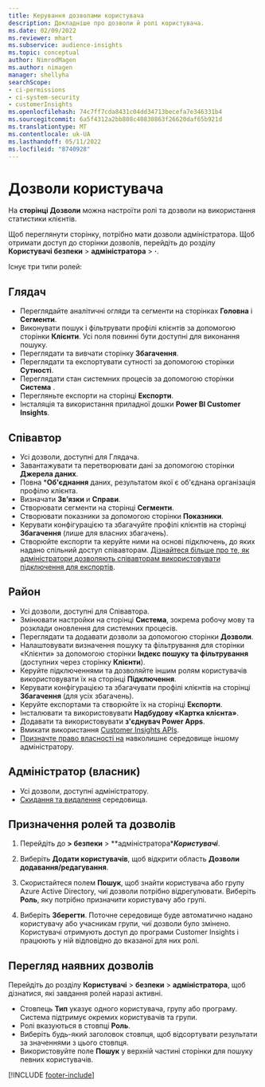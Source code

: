 ```yaml
---
title: Керування дозволами користувача
description: Докладніше про дозволи й ролі користувача.
ms.date: 02/09/2022
ms.reviewer: mhart
ms.subservice: audience-insights
ms.topic: conceptual
author: NimrodMagen
ms.author: nimagen
manager: shellyha
searchScope:
- ci-permissions
- ci-system-security
- customerInsights
ms.openlocfilehash: 74c7ff7cda8431c04dd34713becefa7e346331b4
ms.sourcegitcommit: 6a5f4312a2bb808c40830863f26620daf65b921d
ms.translationtype: MT
ms.contentlocale: uk-UA
ms.lasthandoff: 05/11/2022
ms.locfileid: "8740928"
---
```

# <a name="user-permissions"></a>Дозволи користувача

На **сторінці Дозволи** можна настроїти ролі та дозволи на використання статистики клієнтів.

Щоб переглянути сторінку, потрібно мати дозволи адміністратора. Щоб отримати доступ до сторінки дозволів, перейдіть до розділу **Користувачі безпеки** > **адміністратора** > **·**.

Існує три типи ролей:

## <a name="viewer"></a>Глядач

- Переглядайте аналітичні огляди та сегменти на сторінках **Головна** і **Сегменти**.
- Виконувати пошук і фільтрувати профілі клієнтів за допомогою сторінки **Клієнти**. Усі поля повинні бути доступні для виконання пошуку.
- Переглядати та вивчати сторінку **Збагачення**.
- Переглядати та експортувати сутності за допомогою сторінки **Сутності**.
- Переглядати стан системних процесів за допомогою сторінки **Система** .
- Перегляньте експорти на сторінці **Експорти**.
- Інсталяція та використання приладної дошки **Power BI Customer Insights**.

## <a name="contributor"></a>Співавтор

- Усі дозволи, доступні для Глядача.
- Завантажувати та перетворювати дані за допомогою сторінки **Джерела даних**.
- Повна ***Об'єднання** даних, результатом якої є об'єднана організація профілю клієнта.
- Визначати **Зв’язки** и **Справи**.
- Створювати сегменти на сторінці **Сегменти**.
- Створювати показники за допомогою сторінки **Показники**.
- Керувати конфігурацією та збагачуйте профілі клієнтів на сторінці **Збагачення** (лише для власних збагачень).
- Створюйте експорти та керуйте ними на основі підключень, до яких надано спільний доступ співавторам. [Дізнайтеся більше про те, як адміністратори дозволяють співавторам використовувати підключення для експортів](connections.md#allow-contributors-to-use-a-connection-for-exports).

## <a name="admin"></a>Район

- Усі дозволи, доступні для Співавтора.
- Змінювати настройки на сторінці **Система**, зокрема робочу мову та розклади оновлення для системних процесів.
- Переглядати та додавати дозволи за допомогою сторінки **Дозволи**.
- Налаштовувати визначення пошуку та фільтрування для сторінки «Клієнти» за допомогою сторінки **Індекс пошуку та фільтрування** (доступних через сторінку **Клієнти**).
- Керуйте підключеннями та дозволяйте іншим ролям користувачів використовувати їх на сторінці **Підключення**.
- Керувати конфігурацією та збагачувати профілі клієнтів на сторінці **Збагачення** (для усіх збагачень).
- Керуйте експортами та створюйте їх на сторінці **Експорти**.
- Інсталювати та використовувати **Надбудову «Картка клієнта»**.
- Додавати та використовувати **з'єднувач Power Apps**.
- Вмикати використання [Customer Insights APIs](apis.md).
- [Призначте право власності на](manage-environments.md#change-the-owner-of-an-environment) навколишнє середовище іншому адміністратору.

## <a name="admin-owner"></a>Адміністратор (власник)

- Усі дозволи, доступні адміністратору.
- [Скидання та видалення](manage-environments.md#reset-an-existing-environment) середовища.

## <a name="assign-roles-and-permissions"></a>Призначення ролей та дозволів

1. Перейдіть до **> безпеки** > **адміністратора****Користувачі***.

1. Виберіть **Додати користувачів**, щоб відкрити область **Дозволи додавання/редагування**.

1. Скористайтеся полем **Пошук**, щоб знайти користувача або групу Azure Active Directory, чиї дозволи потрібно відрегулювати. Виберіть **Роль**, яку потрібно призначити користувачу або групі.

1. Виберіть **Зберегти**. Поточне середовище буде автоматично надано користувачу або учасникам групи, чиї дозволи було змінено. Користувачі отримують доступ до програми Customer Insights і працюють у ній відповідно до вказаної для них ролі.

## <a name="view-current-permissions"></a>Перегляд наявних дозволів

Перейдіть до розділу **Користувачі** > **безпеки** > **адміністратора**, щоб дізнатися, які завдання ролей наразі активні.

- Стовпець **Тип** указує одного користувача, групу або програму. Система підтримує окремих користувачів та групи.
- Ролі вказуються в стовпці **Роль**.
- Виберіть будь-який заголовок стовпця, щоб відсортувати результати за значеннями з цього стовпця.
- Використовуйте поле **Пошук** у верхній частині сторінки для пошуку певних користувачів.


[!INCLUDE [footer-include](includes/footer-banner.md)]
